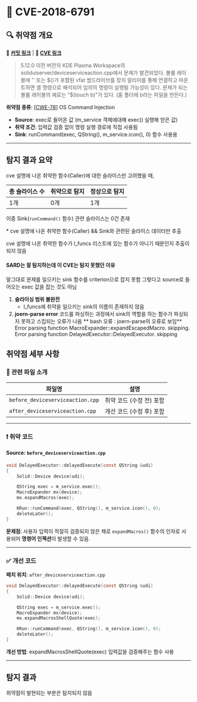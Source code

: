 # 📁 CVE-2018-6791

## 🔍 취약점 개요

**🔗 [커밋 링크](https://git.ghostscript.com/?p=ghostpdl.git;a=commit;h=79cccf641486)** | **🔗 [CVE 링크](https://www.cvedetails.com/cve/CVE-2018-6791/)**  

> 5.12.0 이전 버전의 KDE Plasma Workspace의 soliduiserver/deviceserviceaction.cpp에서 문제가 발견되었다. 볼륨 레이블에 '' 또는 $()가 포함된 vfat 썸드라이브를 장치 알리미를 통해 연결하고 마운트하면 셸 명령으로 해석되어 임의의 명령이 실행될 가능성이 있다. 문제가 되는 볼륨 레이블의 예로는 "$(touch b)"가 있다. (홈 폴더에 b라는 파일을 만든다.)

**취약점 종류**: [[CWE-78](https://cwe.mitre.org/data/definitions/78.html)] OS Command Injection

* **Source**: exec로 들어온 값 (m_service 객체에대해 exec() 실행해 얻은 값)
* **취약 조건**: 입력값 검증 없이 명령 실행 경로에 직접 사용됨
* **Sink**: runCommand(exec, QString(), m_service.icon(), 0) 함수 사용용

---

## 탐지 결과 요약
cve 설명에 나온 취약한 함수(Caller)에 대한 슬라이스만 고려했을 때,

| 총 슬라이스 수 |  취약으로 탐지 | 정상으로 탐지 |
| --------  | -- | -- |
| 1개       | 0개 | 1개 |

이중 Sink(`runCommand()` 함수) 관련 슬라이스는 0건 존재

\* cve 설명에 나온 취약한 함수(Caller) && Sink와 관련된 슬라이스 데이터만 추출

cve 설명에 나온 취약한 함수가 l_funcs 리스트에 있는 함수가 아니기 때문인지 추출이 되지 않음

#### SARD는 잘 탐지하는데 이 CVE는 탐지 못했던 이유

말그대로 문제를 일으키는 sink 함수를 criterion으로 잡지 못함 그렇다고 source로 들어오는 exec 값을 잡는 것도 아님

1. **슬라이싱 범위 불완전**
   - l_funcs에 취약을 일으키는 sink의 이름이 존재하지 않음
2. **joern-parse error**
코드를 파싱하는 과정에서 sink의 역할을 하는 함수가 파싱되지 못하고 스킵되는 오류가 나옴
** bash 오류  : joern-parse의 오류로 보임**
Error parsing function MacroExpander::expandEscapedMacro. skipping.
Error parsing function DelayedExecutor::DelayedExecutor. skipping

## 취약점 세부 사항

### 📁 관련 파일 소개

| 파일명            | 설명              |
| -------------- | --------------- |
| `before_deviceserviceaction.cpp` | 취약 코드 (수정 전) 포함 |
| `after_deviceserviceaction.cpp`  | 개선 코드 (수정 후) 포함 |

---

### ❗️ 취약 코드

#### Source: `before_deviceserviceaction.cpp`

```c
void DelayedExecutor::delayedExecute(const QString &udi)
{
    Solid::Device device(udi);

    QString exec = m_service.exec();
    MacroExpander mx(device);
    mx.expandMacros(exec);

    KRun::runCommand(exec, QString(), m_service.icon(), 0);
    deleteLater();
}
```

**문제점**:
사용자 입력이 적절히 검증되지 않은 채로 `expandMacros()` 함수의 인자로 사용되어 **명령어 인젝션**이 발생할 수 있음.

---

### ✅ 개선 코드

**패치 위치**: `after_deviceserviceaction.cpp`

```c
void DelayedExecutor::delayedExecute(const QString &udi)
{
    Solid::Device device(udi);

    QString exec = m_service.exec();
    MacroExpander mx(device);
    mx.expandMacrosShellQuote(exec);

    KRun::runCommand(exec, QString(), m_service.icon(), 0);
    deleteLater();
}
```

**개선 방법**:
expandMacrosShellQuote(exec) 입력값을 검증해주는 함수 사용

---

## 탐지 결과
취약점이 발현되는 부분은 탐지되지 않음